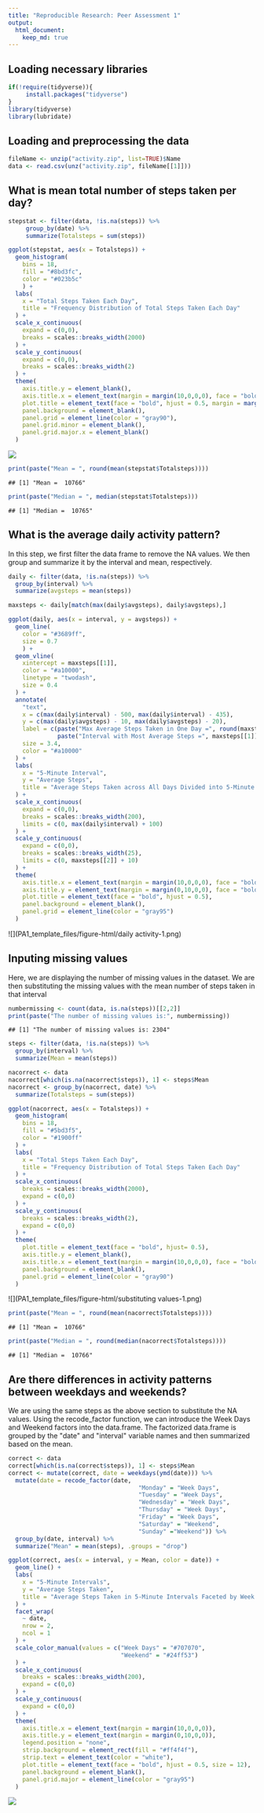 ```yaml
---
title: "Reproducible Research: Peer Assessment 1"
output: 
  html_document:
    keep_md: true
---
```

## Loading necessary libraries

```r
if(!require(tidyverse)){
     install.packages("tidyverse")
}
library(tidyverse)
library(lubridate)
```

## Loading and preprocessing the data

```r
fileName <- unzip("activity.zip", list=TRUE)$Name
data <- read.csv(unz("activity.zip", fileName[[1]]))
```


## What is mean total number of steps taken per day?

```r
stepstat <- filter(data, !is.na(steps)) %>%
     group_by(date) %>%
     summarize(Totalsteps = sum(steps))

ggplot(stepstat, aes(x = Totalsteps)) + 
  geom_histogram(
    bins = 18, 
    fill = "#8bd3fc", 
    color = "#023b5c"
    ) +
  labs(
    x = "Total Steps Taken Each Day",
    title = "Frequency Distribution of Total Steps Taken Each Day"
  ) +
  scale_x_continuous(
    expand = c(0,0),
    breaks = scales::breaks_width(2000)
  ) +
  scale_y_continuous(
    expand = c(0,0),
    breaks = scales::breaks_width(2)
  ) +
  theme(
    axis.title.y = element_blank(),
    axis.title.x = element_text(margin = margin(10,0,0,0), face = "bold"),
    plot.title = element_text(face = "bold", hjust = 0.5, margin = margin(0,0,10,0)),
    panel.background = element_blank(),
    panel.grid = element_line(color = "gray90"),
    panel.grid.minor = element_blank(),
    panel.grid.major.x = element_blank()
  )
```

![](PA1_template_files/figure-html/meansteps-1.png)<!-- -->

```r
print(paste("Mean = ", round(mean(stepstat$Totalsteps))))
```

```
## [1] "Mean =  10766"
```

```r
print(paste("Median = ", median(stepstat$Totalsteps)))
```

```
## [1] "Median =  10765"
```


## What is the average daily activity pattern?
In this step, we first filter the data frame to remove the NA values. We then group and summarize
it by the interval and mean, respectively.

```r
daily <- filter(data, !is.na(steps)) %>%
  group_by(interval) %>%
  summarize(avgsteps = mean(steps))

maxsteps <- daily[match(max(daily$avgsteps), daily$avgsteps),]

ggplot(daily, aes(x = interval, y = avgsteps)) +
  geom_line(
    color = "#3689ff",
    size = 0.7
    ) +
  geom_vline(
    xintercept = maxsteps[[1]],
    color = "#a10000",
    linetype = "twodash",
    size = 0.4
  ) +
  annotate(
    "text",
    x = c(max(daily$interval) - 500, max(daily$interval) - 435),
    y = c(max(daily$avgsteps) - 10, max(daily$avgsteps) - 20),
    label = c(paste("Max Average Steps Taken in One Day =", round(maxsteps[[2]])), 
              paste("Interval with Most Average Steps =", maxsteps[[1]])),
    size = 3.4,
    color = "#a10000"
  ) +
  labs(
    x = "5-Minute Interval",
    y = "Average Steps",
    title = "Average Steps Taken across All Days Divided into 5-Minute Intervals"
  ) +
  scale_x_continuous(
    expand = c(0,0),
    breaks = scales::breaks_width(200),
    limits = c(0, max(daily$interval) + 100)
  ) +
  scale_y_continuous(
    expand = c(0,0),
    breaks = scales::breaks_width(25),
    limits = c(0, maxsteps[[2]] + 10)
  ) +
  theme(
    axis.title.x = element_text(margin = margin(10,0,0,0), face = "bold"),
    axis.title.y = element_text(margin = margin(0,10,0,0), face = "bold"),
    plot.title = element_text(face = "bold", hjust = 0.5),
    panel.background = element_blank(),
    panel.grid = element_line(color = "gray95")
  )
```

![](PA1_template_files/figure-html/daily activity-1.png)<!-- -->


## Inputing missing values
Here, we are displaying the number of missing values in the dataset. We are then substituting the missing values with the mean number of steps taken in that interval

```r
numbermissing <- count(data, is.na(steps))[[2,2]]
print(paste("The number of missing values is:", numbermissing))
```

```
## [1] "The number of missing values is: 2304"
```


```r
steps <- filter(data, !is.na(steps)) %>%
  group_by(interval) %>%
  summarize(Mean = mean(steps))

nacorrect <- data
nacorrect[which(is.na(nacorrect$steps)), 1] <- steps$Mean
nacorrect <- group_by(nacorrect, date) %>%
  summarize(Totalsteps = sum(steps))

ggplot(nacorrect, aes(x = Totalsteps)) +
  geom_histogram(
    bins = 18,
    fill = "#5bd3f5",
    color = "#1900ff"
  ) +
  labs(
    x = "Total Steps Taken Each Day",
    title = "Frequency Distribution of Total Steps Taken Each Day"
  ) +
  scale_x_continuous(
    breaks = scales::breaks_width(2000),
    expand = c(0,0)
  ) +
  scale_y_continuous(
    breaks = scales::breaks_width(2),
    expand = c(0,0)
  ) +
  theme(
    plot.title = element_text(face = "bold", hjust= 0.5),
    axis.title.y = element_blank(),
    axis.title.x = element_text(margin = margin(10,0,0,0), face = "bold"),
    panel.background = element_blank(),
    panel.grid = element_line(color = "gray90")
  )
```

![](PA1_template_files/figure-html/substituting values-1.png)<!-- -->

```r
print(paste("Mean = ", round(mean(nacorrect$Totalsteps))))
```

```
## [1] "Mean =  10766"
```

```r
print(paste("Median = ", round(median(nacorrect$Totalsteps))))
```

```
## [1] "Median =  10766"
```

## Are there differences in activity patterns between weekdays and weekends?

We are using the same steps as the above section to substitute the NA values. Using the recode_factor
function, we can introduce the Week Days and Weekend factors into the data.frame. The factorized
data.frame is grouped by the "date" and "interval" variable names and then summarized based on the
mean. 

```r
correct <- data
correct[which(is.na(correct$steps)), 1] <- steps$Mean
correct <- mutate(correct, date = weekdays(ymd(date))) %>%
  mutate(date = recode_factor(date, 
                                     "Monday" = "Week Days",
                                     "Tuesday" = "Week Days",
                                     "Wednesday" = "Week Days",
                                     "Thursday" = "Week Days",
                                     "Friday" = "Week Days",
                                     "Saturday" = "Weekend",
                                     "Sunday" ="Weekend")) %>%
  group_by(date, interval) %>%
  summarize("Mean" = mean(steps), .groups = "drop")

ggplot(correct, aes(x = interval, y = Mean, color = date)) +
  geom_line() +
  labs(
    x = "5-Minute Intervals",
    y = "Average Steps Taken",
    title = "Average Steps Taken in 5-Minute Intervals Faceted by Week Days and Weekends"
  ) +
  facet_wrap(
    ~ date, 
    nrow = 2, 
    ncol = 1
  ) +
  scale_color_manual(values = c("Week Days" = "#707070", 
                                "Weekend" = "#24ff53")
  ) +
  scale_x_continuous(
    breaks = scales::breaks_width(200),
    expand = c(0,0)
  ) +
  scale_y_continuous(
    expand = c(0,0)
  ) +
  theme(
    axis.title.x = element_text(margin = margin(10,0,0,0)),
    axis.title.y = element_text(margin = margin(0,10,0,0)),
    legend.position = "none",
    strip.background = element_rect(fill = "#ff4f4f"),
    strip.text = element_text(color = "white"),
    plot.title = element_text(face = "bold", hjust = 0.5, size = 12),
    panel.background = element_blank(),
    panel.grid.major = element_line(color = "gray95")
  )
```

![](PA1_template_files/figure-html/weekdays-1.png)<!-- -->
